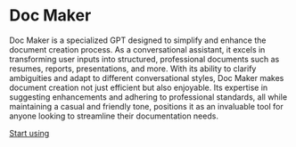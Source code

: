 # Doc Maker

Doc Maker is a specialized GPT designed to simplify and enhance the document creation process. As a conversational assistant, it excels in transforming user inputs into structured, professional documents such as resumes, reports, presentations, and more. With its ability to clarify ambiguities and adapt to different conversational styles, Doc Maker makes document creation not just efficient but also enjoyable. Its expertise in suggesting enhancements and adhering to professional standards, all while maintaining a casual and friendly tone, positions it as an invaluable tool for anyone looking to streamline their documentation needs.

[Start using](https://chat.openai.com/g/g-Gt6Z8pqWF-doc-maker)